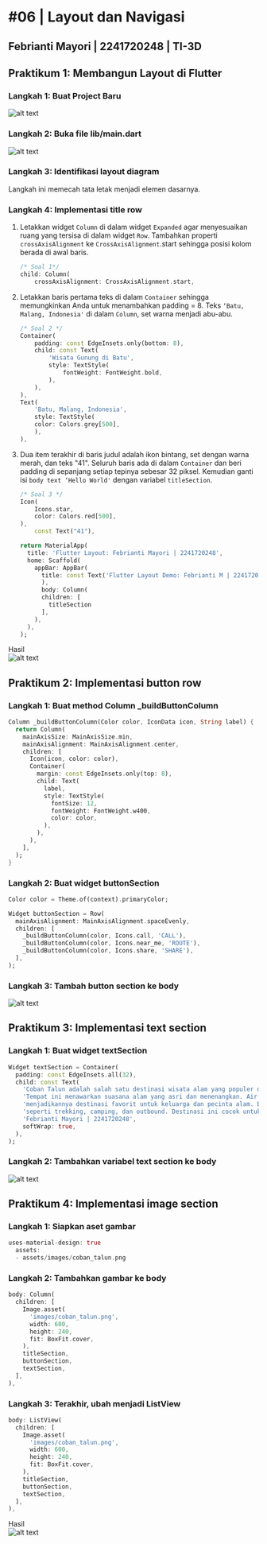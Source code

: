 # **#06 | Layout dan Navigasi**
## **Febrianti Mayori** | 2241720248 | TI-3D

## Praktikum 1: Membangun Layout di Flutter
### Langkah 1: Buat Project Baru
![alt text](/Week06/images/P1L1.png)

### Langkah 2: Buka file lib/main.dart
![alt text](/Week06/images/P1L2.png)

### Langkah 3: Identifikasi layout diagram
Langkah ini memecah tata letak menjadi elemen dasarnya.

### Langkah 4: Implementasi title row
1. Letakkan widget `Column` di dalam widget `Expanded` agar menyesuaikan ruang yang tersisa di dalam widget `Row`. Tambahkan properti `crossAxisAlignment` ke `CrossAxisAlignment`.start sehingga posisi kolom berada di awal baris.

    ```dart
    /* Soal 1*/
    child: Column(
        crossAxisAlignment: CrossAxisAlignment.start,
    ```

2. Letakkan baris pertama teks di dalam `Container` sehingga memungkinkan Anda untuk menambahkan padding = 8. Teks `‘Batu, Malang, Indonesia'` di dalam `Column`, set warna menjadi abu-abu.

    ```dart
    /* Soal 2 */
    Container(
        padding: const EdgeInsets.only(bottom: 8),
        child: const Text(
            'Wisata Gunung di Batu',
            style: TextStyle(
                fontWeight: FontWeight.bold,
            ),
        ),
    ),
    Text(
        'Batu, Malang, Indonesia',
        style: TextStyle(
        color: Colors.grey[500],
        ),
    ),
    ```

3. Dua item terakhir di baris judul adalah ikon bintang, set dengan warna merah, dan teks "41". Seluruh baris ada di dalam `Container` dan beri padding di sepanjang setiap tepinya sebesar 32 piksel. Kemudian ganti isi `body text ‘Hello World'` dengan variabel `titleSection`.

    ```dart
    /* Soal 3 */
    Icon(
        Icons.star,
        color: Colors.red[500],
    ),
        const Text("41"),

    return MaterialApp(
      title: 'Flutter Layout: Febrianti Mayori | 2241720248',
      home: Scaffold(
        appBar: AppBar(
          title: const Text('Flutter Layout Demo: Febrianti M | 2241720248'),
          ),
          body: Column(
          children: [
            titleSection
          ],
        ),
      ),
    );
    ```

Hasil\
![alt text](/Week06/images/P1L4.png)

## Praktikum 2: Implementasi button row
### Langkah 1: Buat method Column _buildButtonColumn

```dart
Column _buildButtonColumn(Color color, IconData icon, String label) {
  return Column(
    mainAxisSize: MainAxisSize.min,
    mainAxisAlignment: MainAxisAlignment.center,
    children: [
      Icon(icon, color: color),
      Container(
        margin: const EdgeInsets.only(top: 8),
        child: Text(
          label,
          style: TextStyle(
            fontSize: 12,
            fontWeight: FontWeight.w400,
            color: color,
          ),
        ),
      ),
    ],
  );
}
```

### Langkah 2: Buat widget buttonSection

```dart
Color color = Theme.of(context).primaryColor;

Widget buttonSection = Row(
  mainAxisAlignment: MainAxisAlignment.spaceEvenly,
  children: [
    _buildButtonColumn(color, Icons.call, 'CALL'),
    _buildButtonColumn(color, Icons.near_me, 'ROUTE'),
    _buildButtonColumn(color, Icons.share, 'SHARE'),
  ],
);
```

### Langkah 3: Tambah button section ke body
![alt text](/Week06/images/P2L3.png)

## Praktikum 3: Implementasi text section
### Langkah 1: Buat widget textSection

```dart
Widget textSection = Container(
  padding: const EdgeInsets.all(32),
  child: const Text(
    'Coban Talun adalah salah satu destinasi wisata alam yang populer di Malang, Jawa Timur. '
    'Tempat ini menawarkan suasana alam yang asri dan menenangkan. Air terjun, hutan pinus, dan area glamping '
    'menjadikannya destinasi favorit untuk keluarga dan pecinta alam. Banyak kegiatan menarik yang dapat dilakukan, '
    'seperti trekking, camping, dan outbound. Destinasi ini cocok untuk berlibur dan melepas penat dari hiruk-pikuk kota. \n\n'
    'Febrianti Mayori | 2241720248',
    softWrap: true,
  ),
);
```

### Langkah 2: Tambahkan variabel text section ke body
![alt text](/Week06/images/P3L2.png)

## Praktikum 4: Implementasi image section
### Langkah 1: Siapkan aset gambar

```dart
uses-material-design: true
  assets:
  - assets/images/coban_talun.png
```

### Langkah 2: Tambahkan gambar ke body

```dart
body: Column(
  children: [
    Image.asset(
      'images/coban_talun.png',
      width: 600,
      height: 240,
      fit: BoxFit.cover,
    ),
    titleSection,
    buttonSection,
    textSection,
  ],
),
```

### Langkah 3: Terakhir, ubah menjadi ListView

```dart
body: ListView(
  children: [
    Image.asset(
      'images/coban_talun.png',
      width: 600,
      height: 240,
      fit: BoxFit.cover,
    ),
    titleSection,
    buttonSection,
    textSection,
  ],
),
```

Hasil\
![alt text](/Week06/images/P4L3.png)